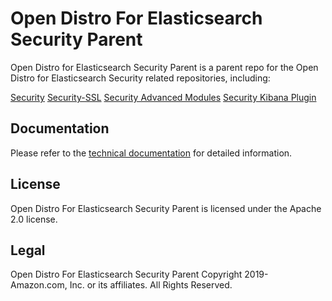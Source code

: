 # Open Distro For Elasticsearch Security Parent

Open Distro for Elasticsearch Security Parent is a parent repo for the Open Distro for Elasticsearch Security related repositories, including:

[Security]( https://github.com/opendistro-for-elasticsearch/security)
[Security-SSL]( https://github.com/opendistro-for-elasticsearch/security-ssl)
[Security Advanced Modules]( https://github.com/opendistro-for-elasticsearch/security-advanced-modules)
[Security Kibana Plugin]( https://github.com/opendistro-for-elasticsearch/security-kibana-plugin)

## Documentation
Please refer to the [technical documentation](https://opendistro.github.io/for-elasticsearch-docs) for detailed information.

## License

Open Distro For Elasticsearch Security Parent is licensed under the Apache 2.0 license.

## Legal 
Open Distro For Elasticsearch Security Parent
Copyright 2019- Amazon.com, Inc. or its affiliates. All Rights Reserved.
